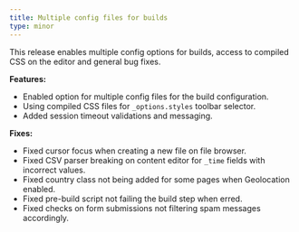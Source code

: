 ```yaml
---
title: Multiple config files for builds
type: minor
---
```


This release enables multiple config options for builds, access to compiled CSS on the editor and general bug fixes.

**Features:**

* Enabled option for multiple config files for the build configuration.
* Using compiled CSS files for `_options.styles`&nbsp;toolbar selector.
* Added session timeout validations and messaging.

**Fixes:**

* Fixed cursor focus when creating a new file on file browser.
* Fixed CSV parser breaking on content editor for `_time`&nbsp;fields with incorrect values.
* Fixed country class not being added for some pages when Geolocation enabled.
* Fixed pre-build script not failing the build step when erred.&nbsp;
* Fixed checks on form submissions not filtering spam messages accordingly.&nbsp;